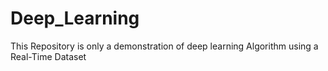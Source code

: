 # Deep_Learning

This Repository is only a demonstration of deep learning Algorithm using a Real-Time Dataset
